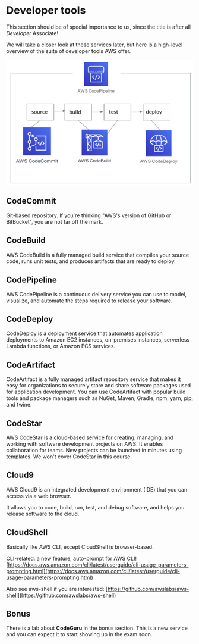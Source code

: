 # Developer tools

This section should be of special importance to us, since the title is after all _Developer_ Associate!&#x20;

We will take a closer look at these services later, but here is a high-level overview of the suite of developer tools AWS offer.&#x20;

![An example of how these tools can be used. ](<../../.gitbook/assets/image (155).png>)

## CodeCommit

Git-based repository. If you're thinking "AWS's version of GitHub or BitBucket", you are not far off the mark.

## CodeBuild

AWS CodeBuild is a fully managed build service that compiles your source code, runs unit tests, and produces artifacts that are ready to deploy.

## CodePipeline

AWS CodePipeline is a continuous delivery service you can use to model, visualize, and automate the steps required to release your software.

## CodeDeploy

CodeDeploy is a deployment service that automates application deployments to Amazon EC2 instances, on-premises instances, serverless Lambda functions, or Amazon ECS services.

## CodeArtifact

CodeArtifact is a fully managed artifact repository service that makes it easy for organizations to securely store and share software packages used for application development. You can use CodeArtifact with popular build tools and package managers such as NuGet, Maven, Gradle, npm, yarn, pip, and twine.

## CodeStar

AWS CodeStar is a cloud-based service for creating, managing, and working with software development projects on AWS. It enables collaboration for teams. New projects can be launched in minutes using templates. We won't cover CodeStar in this course.&#x20;

## Cloud9

AWS Cloud9 is an integrated development environment (IDE) that you can access via a web browser.

It allows you to code, build, run, test, and debug software, and helps you release software to the cloud.

## CloudShell

Basically like AWS CLI, except CloudShell is browser-based.&#x20;

CLI-related: a new feature, auto-prompt for AWS CLI! [https://docs.aws.amazon.com/cli/latest/userguide/cli-usage-parameters-prompting.html](https://docs.aws.amazon.com/cli/latest/userguide/cli-usage-parameters-prompting.html)

Also see aws-shell if you are interested: [https://github.com/awslabs/aws-shell](https://github.com/awslabs/aws-shell)

## Bonus

There is a lab about **CodeGuru** in the bonus section. This is a new service and you can expect it to start showing up in the exam soon.&#x20;
